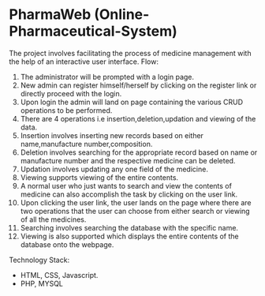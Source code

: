 # PharmaWeb (Online-Pharmaceutical-System)

The project involves facilitating the process of medicine management with the help of an interactive user interface.
Flow:
1. The administrator will be prompted with a login page.
2. New admin can register himself/herself by clicking on the register link or directly proceed with the login.
3. Upon login the admin will land on page containing the various CRUD operations to be performed.
4. There are 4 operations i.e insertion,deletion,updation and viewing of the data.
5. Insertion involves inserting new records based on either name,manufacture number,composition.
6. Deletion involves searching for the appropriate record based on name or manufacture number and the respective medicine can be deleted.
7. Updation involves updating any one field of the medicine.
8. Viewing supports viewing of the entire contents.
9. A normal user who just wants to search and view the contents of medicine can also accomplish the task by clicking on the user link.
10. Upon clicking the user link, the user lands on the page where there are two operations that the user can choose from either search or viewing of all the medicines.
11. Searching involves searching the database with the specific name.
12. Viewing is also supported which displays the entire contents of the database onto the webpage.

Technology Stack:
* HTML, CSS, Javascript.
* PHP, MYSQL

